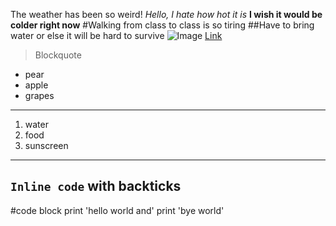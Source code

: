 The weather has been so weird!
*Hello, I hate how hot it is*
**I wish it would be colder right now**
#Walking from class to class is so tiring
##Have to bring water or else it will be hard to survive
![Image](http://url/a.png)
[Link](http://a.com)
>Blockquote
- pear 
- apple
- grapes
---
1. water 
2. food
3. sunscreen 
---
`Inline code` with backticks
---
#code block
print 'hello world and'
print 'bye world'
